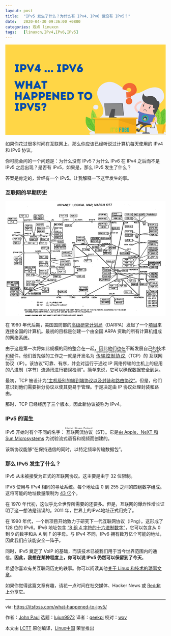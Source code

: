 ```yaml
---
layout: post
title:	"IPv5 发生了什么？为什么有 IPv4、IPv6 但没有 IPv5？"
date:	2020-04-30 09:36:00 +0800 
categories:	观点 linuxcn 
tags:	[linuxcn,IPv4,IPv6,IPv5]
---
```



![](/Asserts/Images/album/202004/30/093620td8b60tib8kwtscd.png)


如果你花过很多时间在互联网上，那么你应该已经听说过计算机每天使用的 IPv4 和 IPv6 协议。


你可能会问的一个问题是：为什么没有 IPv5？为什么 IPv6 在 IPv4 之后而不是 IPv5 之后出现？是否有 IPv5，如果是，那么 IPv5 发生了什么？


答案是肯定的，曾经有一个 IPv5。让我解释一下这里发生的事。


### 互联网的早期历史


![ARPA Logical Map in 1977 | Image courtesy: Wikipedia](/Asserts/Images/album/202004/30/093657hffmkfva14zfiudv.png)


在 1960 年代后期，美国国防部的[高级研究计划局](https://en.wikipedia.org/wiki/DARPA)（DARPA）发起了一个[项目](https://en.wikipedia.org/wiki/ARPANET)来连接全国的计算机。最初的目标是创建一个由全国 ARPA 资助的所有计算机组成的网络系统。


由于这是第一次将如此规模的网络整合在一起，因此他们也在不断发展自己的技术和硬件。他们首先做的工作之一就是开发名为<ruby> <a href="https://en.wikipedia.org/wiki/Transmission_Control_Protocol">  传输控制协议 </a> <rt>  Transmission Control Protocol </rt></ruby>（TCP）的<ruby> 互联网协议 <rt>  Internet Protocol </rt></ruby>（IP）。该协议“可靠、有序，并会对运行于通过 IP 网络传输的主机上的应用的八进制（字节）流通讯进行错误检测”。简单来说，它可以确保数据安全到达。


最初，TCP 被设计为[“主机级别的端到端协议以及封装和路由协议”](https://fcw.com/articles/2006/07/31/what-ever-happened-to-ipv5.aspx)。但是，他们意识到他们需要拆分协议以使其更易于管理。于是决定由 IP 协议处理封装和路由。


那时，TCP 已经经历了三个版本，因此新协议被称为 IPv4。


### IPv5 的诞生


IPv5 开始时有个不同的名字：<ruby> 互联网流协议 <rt>  Internet Stream Protocol </rt></ruby>（ST）。它是[由 Apple、NeXT 和 Sun Microsystems](https://www.lifewire.com/what-happened-to-ipv5-3971327) 为试验流式语音和视频而创建的。


该新协议能够“在保持通信的同时，以特定频率传输数据包”。


### 那么 IPv5 发生了什么？


IPv5 从未被接受为正式的互联网协议。这主要是由于 32 位限制。


IPV5 使用与 IPv4 相同的寻址系统。每个地址由 0 到 255 之间的四组数字组成。这将可能的地址数量限制为 [43 亿](https://www.lifewire.com/what-happened-to-ipv5-3971327)个。


在 1970 年代初，这似乎比全世界所需要的还要多。但是，互联网的爆炸性增长证明了这一想法是错误的。2011 年，世界上的IPv4地址正式用完了。


在 1990 年代，一个新项目开始致力于研究下一代互联网协议（IPng）。这形成了 128 位的 IPv6。IPv6 地址包含 [“8 组 4 字符的十六进制数字”](https://www.lifewire.com/what-happened-to-ipv5-3971327)，它可以包含从 0 到 9 的数字和从 A 到 F 的字母。与 IPv4 不同，IPv6 拥有数万亿个可能的地址，因此我们应该能安全一阵子。


同时，IPv5 奠定了 VoIP 的基础，而该技术已被我们用于当今世界范围内的通信。**因此，我想在某种程度上，你可以说 IPv5 仍然可以保留到了今天**。


希望你喜欢有关互联网历史的轶事。你可以阅读其他[关于 Linux 和技术的琐事文章](https://itsfoss.com/category/story/)。


如果你觉得这篇文章有趣，请花一点时间在社交媒体、Hacker News 或 [Reddit](https://reddit.com/r/linuxusersgroup) 上分享它。




---


via: <https://itsfoss.com/what-happened-to-ipv5/>


作者：[John Paul](https://itsfoss.com/author/john/) 选题：[lujun9972](https://github.com/lujun9972) 译者：[geekpi](https://github.com/geekpi) 校对：[wxy](https://github.com/wxy)


本文由 [LCTT](https://github.com/LCTT/TranslateProject) 原创编译，[Linux中国](https://linux.cn/) 荣誉推出
